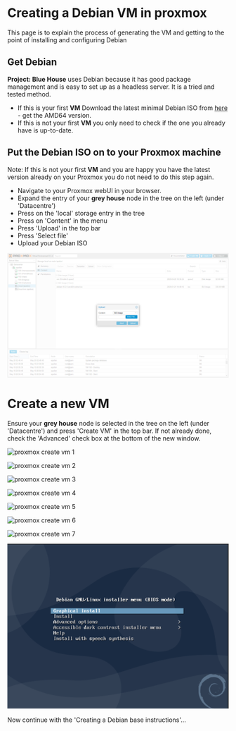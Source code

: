 # Creating a Debian VM in proxmox

This page is to explain the process of generating the VM and getting to the point of installing and configuring Debian


## Get Debian

**Project: Blue House** uses Debian because it has good package management and is easy to set up as a headless server. It is a tried and tested method.

 - If this is your first **VM** Download the latest minimal Debian ISO from [here](https://www.debian.org/distrib/netinst) - get the AMD64 version.
 - If this is not your first **VM** you only need to check if the one you already have is up-to-date.
 
 
## Put the Debian ISO on to your Proxmox machine
 
Note: If this is not your first **VM** and you are happy you have the latest version already on your Proxmox you do not need to do this step again.

 - Navigate to your Proxmox webUI in your browser.
 - Expand the entry of your **grey house** node in the tree on the left (under 'Datacentre')
 - Press on the 'local' storage entry in the tree
 - Press on 'Content' in the menu
 - Press 'Upload' in the top bar
 - Press 'Select file'
 - Upload your Debian ISO
 
 ![proxmox upload iso](../images/proxmox_upload_iso.png)
 

# Create a new VM

Ensure your **grey house** node is selected in the tree on the left (under 'Datacentre') and press 'Create VM' in the top bar.  If not already done, check the 'Advanced' check box at the bottom of the new window.

![proxmox create vm 1](../images/proxmox_create_1)

![proxmox create vm 2](../images/proxmox_create_2)

![proxmox create vm 3](../images/proxmox_create_3)

![proxmox create vm 4](../images/proxmox_create_4)

![proxmox create vm 5](../images/proxmox_create_5)

![proxmox create vm 6](../images/proxmox_create_6)

![proxmox create vm 7](../images/proxmox_create_7)






![debian install menu](../images/debian_install.png)

Now continue with the 'Creating a Debian base instructions'...
